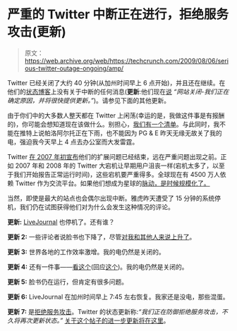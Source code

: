 # 严重的 Twitter 中断正在进行，拒绝服务攻击(更新)

> 原文：<https://web.archive.org/web/https://techcrunch.com/2009/08/06/serious-twitter-outage-ongoing/amp/>

Twitter 已经关闭了大约 40 分钟(从加州时间早上 6 点开始)，并且还在继续。在他们的[状态博客](https://web.archive.org/web/20230403234207/http://status.twitter.com/)上没有关于中断的任何消息(**更新**:他们现在[说](https://web.archive.org/web/20230403234207/http://status.twitter.com/post/157160617/site-is-down) *“网站关闭-我们正在确定原因，并将很快提供更新。”*)。请参见下面的其他更新。

由于你们中的大多数人整天都在 Twitter 上闲荡(幸运的是，我做这件事是有报酬的)，你可能会想知道现在该做什么。别担心，[我们有一个清单](https://web.archive.org/web/20230403234207/https://techcrunch.com/2009/05/08/twitter-is-down-15-alternative-things-to-do/)。与此同时，我不能在推特上说帕洛阿尔托正在下雨，也不能因为 PG & E 昨天无缘无故关了我的电，强迫我今天早上 4 点去办公室而大发雷霆。

Twitter [在 2007 年初宣布](https://web.archive.org/web/20230403234207/https://techcrunch.com/2008/04/23/amateur-hour-over-at-twitter/)他们的扩展问题已经结束，远在严重问题出现之前。正如 2007 年和 2008 年的 Twitter 大宕机让早期用户沮丧一样(宕机太多了，以至于我们开始报告正常运行时间)，这些宕机要严重得多。全球现在有 4500 万人依赖 Twitter 作为交流平台。如果他们想成为星球的[脉动，是时候规模化了。](https://web.archive.org/web/20230403234207/https://techcrunch.com/2009/07/16/twitters-internal-strategy-laid-bare-to-be-the-pulse-of-the-planet/)

当然，即使是最大的站点也会偶尔出现中断。雅虎昨天遭受了 15 分钟的系统停机，我们仍在试图获得他们对为什么会发生这种情况的评论。

**更新:** [LiveJournal](https://web.archive.org/web/20230403234207/http://www.crunchbase.com/company/livejournal) 也停机了。还有谁？

**更新 2:** 一些评论者说脸书也下降了，尽管[对我和其他人来说上升了](https://web.archive.org/web/20230403234207/http://downforeveryoneorjustme.com/facebook.com)。

**更新 3:** 世界各地的工作效率激增。我的电仍然是关闭的。

**更新 4:** 还有一件事——[看这个](https://web.archive.org/web/20230403234207/http://www.rockcookiebottom.com/post/156983114/the-article-the-song-refers-to)(回应[这个](https://web.archive.org/web/20230403234207/https://techcrunch.com/2009/08/05/bing-has-succeeded-in-finding-the-worst-jingle-ever/))。我的电仍然是关闭的。

**更新 5:** 脸书仍在运行，但肯定有很多问题。

**更新 6:** LiveJournal 在加州时间早上 7:45 左右恢复。我家还是没电，那些混蛋。

**更新 7:** 是[拒绝服务攻击](https://web.archive.org/web/20230403234207/https://techcrunch.com/2009/08/06/oooh-dramatic-twitter-gets-ddosed/)。Twitter 的状态更新称:*“我们正在防御拒绝服务攻击，不久将再次更新状态。”* [关于这个帖子的进一步更新将在这里](https://web.archive.org/web/20230403234207/https://techcrunch.com/2009/08/06/oooh-dramatic-twitter-gets-ddosed/)。

<amp-analytics data-credentials="include" class="i-amphtml-layout-fixed i-amphtml-layout-size-defined" i-amphtml-layout="fixed"></amp-analytics>